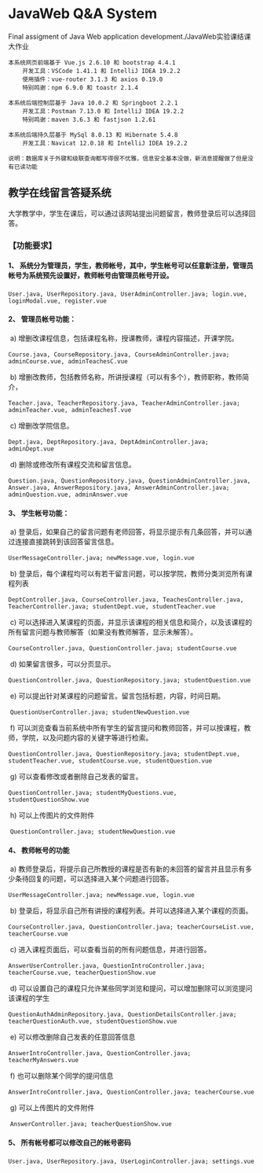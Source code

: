 # JavaWeb Q&A System
 Final assigment of Java Web application development./JavaWeb实验课结课大作业

```
本系统网页前端基于 Vue.js 2.6.10 和 bootstrap 4.4.1 
	开发工具：VSCode 1.41.1 和 IntelliJ IDEA 19.2.2
	使用插件：vue-router 3.1.3 和 axios 0.19.0
	特别鸣谢：npm 6.9.0 和 toastr 2.1.4
```

```
本系统后端控制层基于 Java 10.0.2 和 Springboot 2.2.1 
	开发工具：Postman 7.13.0 和 IntelliJ IDEA 19.2.2
	特别鸣谢：maven 3.6.3 和 fastjson 1.2.61
```

```
本系统后端持久层基于 MySql 8.0.13 和 Hibernate 5.4.8
	开发工具：Navicat 12.0.18 和 IntelliJ IDEA 19.2.2
```

`说明：数据库关于外键和级联查询都写得很不优雅，信息安全基本没做，新消息提醒做了但是没有已读功能`

## 教学在线留言答疑系统
大学教学中，学生在课后，可以通过该网站提出问题留言，教师登录后可以选择回答。 

### 【功能要求】 

#### 1、 系统分为管理员，学生，教师帐号，其中，学生帐号可以任意新注册，管理员帐号为系统预先设置好，教师帐号由管理员帐号开设。 

​			`User.java, UserRepository.java, UserAdminController.java; login.vue, loginModal.vue, register.vue`

#### 2、 管理员帐号功能： 

​	a) 增删改课程信息，包括课程名称，授课教师，课程内容描述，开课学院。 

​			`Course.java, CourseRepository.java, CourseAdminController.java; adminCourse.vue, adminTeachesC.vue`

​	b) 增删改教师，包括教师名称，所讲授课程（可以有多个），教师职称，教师简介， 

​			`Teacher.java, TeacherRepository.java, TeacherAdminController.java; adminTeacher.vue, adminTeachesT.vue`

​	c) 增删改学院信息。 

​			`Dept.java, DeptRepository.java, DeptAdminController.java; adminDept.vue`

​	d) 删除或修改所有课程交流和留言信息。 

​			`Question.java, QuestionRepository.java, QuestionAdminController.java, Answer.java, AnswerRepository.java, AnswerAdminController.java; adminQuestion.vue, adminAnswer.vue`

#### 3、 学生帐号功能： 

​	a) 登录后，如果自己的留言问题有老师回答，将显示提示有几条回答，并可以通过连接直接跳转到该回答留言信息。 

​			`UserMessageController.java; newMessage.vue, login.vue`

​	b) 登录后，每个课程均可以有若干留言问题，可以按学院，教师分类浏览所有课程列表 

​			`DeptController.java, CourseController.java, TeachesController.java, TeacherController.java; studentDept.vue, studentTeacher.vue`

​	c) 可以选择进入某课程的页面，并显示该课程的相关信息和简介，以及该课程的所有留言问题与教师解答（如果没有教师解答，显示未解答）。 

​			`CourseController.java, QuestionController.java; studentCourse.vue`

​	d) 如果留言很多，可以分页显示。 

​			`QuestionController.java, QuestionRepository.java; studentQuestion.vue`

​	e) 可以提出针对某课程的问题留言。留言包括标题，内容，时间日期。 

​			`QuestionUserController.java; studentNewQuestion.vue`

​	f) 可以浏览查看当前系统中所有学生的留言提问和教师回答，并可以按课程，教师，学院，以及问题内容的关键字等进行检索。 

​			`QuestionController.java, QuestionRepository.java; studentDept.vue, studentTeacher.vue, studentCourse.vue, studentQuestion.vue`

​	g) 可以查看修改或者删除自己发表的留言。 

​			`QuestionController.java; studentMyQuestions.vue, studentQuestionShow.vue`

​	h) 可以上传图片的文件附件 

​			`QuestionController.java; studentNewQuestion.vue`

#### 4、 教师帐号的功能 

​	a) 教师登录后，将提示自己所教授的课程是否有新的未回答的留言并且显示有多少条待回复的问题，可以选择进入某个问题进行回答。 

​			`UserMessageController.java; newMessage.vue, login.vue`

​	b) 登录后，将显示自己所有讲授的课程列表。并可以选择进入某个课程的页面。 

​			`CourseController.java, QuestionController.java; teacherCourseList.vue, teacherCourse.vue`

​	c) 进入课程页面后，可以查看当前的所有问题信息，并进行回答。 

​			`AnswerUserController.java, QuestionIntroController.java; teacherCourse.vue, teacherQuestionShow.vue`

​	d) 可以设置自己的课程只允许某些同学浏览和提问，可以增加删除可以浏览提问该课程的学生 

​			`QuestionAuthAdminRepository.java, QuestionDetailsController.java; teacherQuestionAuth.vue, studentQuestionShow.vue`

​	e) 可以修改删除自己发表的任意回答信息 

​			`AnswerIntroController.java, QuestionController.java; teacherMyAnswers.vue`

​	f) 也可以删除某个同学的提问信息 

​			`AnswerIntroController.java, QuestionController.java; teacherCourse.vue`

​	g) 可以上传图片的文件附件

​			`AnswerController.java; teacherQuestionShow.vue`

#### 5、 所有帐号都可以修改自己的帐号密码

​			`User.java, UserRepository.java, UserLoginController.java; settings.vue`